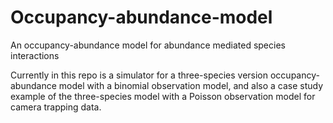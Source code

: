 # Occupancy-abundance-model
An occupancy-abundance model for abundance mediated species interactions

Currently in this repo is a simulator for a three-species version occupancy-abundance model with a binomial observation model, and also a case study example of the three-species model with a Poisson observation model for camera trapping data. 
